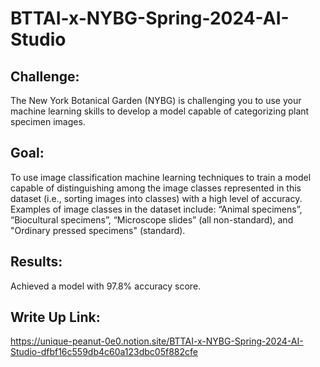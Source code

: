 # BTTAI-x-NYBG-Spring-2024-AI-Studio

## Challenge: 
The New York Botanical Garden (NYBG) is challenging you to use your machine learning skills to develop a model capable of categorizing plant specimen images. 

## Goal:
To use image classification machine learning techniques to train a model capable of distinguishing among the image classes represented in this dataset (i.e., sorting images into classes) with a high level of accuracy. Examples of image classes in the dataset include: “Animal specimens”, “Biocultural specimens”, “Microscope slides” (all non-standard), and "Ordinary pressed specimens" (standard). 

## Results:
Achieved a model with 97.8% accuracy score.

## Write Up Link:
https://unique-peanut-0e0.notion.site/BTTAI-x-NYBG-Spring-2024-AI-Studio-dfbf16c559db4c60a123dbc05f882cfe
